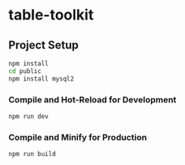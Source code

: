 # table-toolkit

## Project Setup

```sh
npm install
cd public 
npm install mysql2
```

### Compile and Hot-Reload for Development

```sh
npm run dev
```

### Compile and Minify for Production

```sh
npm run build
```
